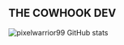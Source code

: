 ## THE COWHOOK DEV
![pixelwarrior99 GitHub stats](https://github-readme-stats.vercel.app/api?username=pixelwarrior99&count_private=true&show_icons=true&theme=dark)
